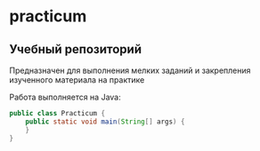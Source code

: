 # practicum
**Учебный репозиторий**
---
Предназначен для выполнения мелких заданий и закрепления изученного материала на практике

Работа выполняется на Java:
```java 
public class Practicum {
    public static void main(String[] args) {
    }
}
```
